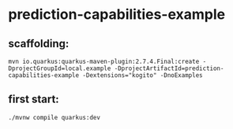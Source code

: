 # prediction-capabilities-example

## scaffolding:

```shell
mvn io.quarkus:quarkus-maven-plugin:2.7.4.Final:create -DprojectGroupId=local.example -DprojectArtifactId=prediction-capabilities-example -Dextensions="kogito" -DnoExamples
```
## first start:

```shell
./mvnw compile quarkus:dev
```
